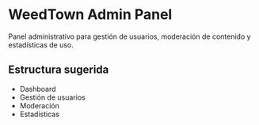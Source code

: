 # WeedTown Admin Panel

Panel administrativo para gestión de usuarios, moderación de contenido y estadísticas de uso.

## Estructura sugerida
- Dashboard
- Gestión de usuarios
- Moderación
- Estadísticas
